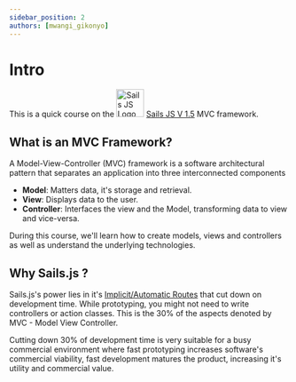 ```yaml
---
sidebar_position: 2
authors: [mwangi_gikonyo]
---
```


# Intro

This is a quick course on the  <img src="/img/logo_sails.png" alt="Sails JS Logo" width="50"/> [Sails JS V 1.5](https://sailsjs.com/) MVC framework.

## What is an MVC Framework?

A Model-View-Controller (MVC) framework is a software architectural pattern that separates an application into three interconnected components

- **Model**: Matters data, it's storage and retrieval.
- **View**: Displays data to the user.
- **Controller**: Interfaces the view and the Model, transforming data to view and vice-versa.

During this course, we'll learn how to create models, views and controllers as well as understand the underlying technologies.


## Why Sails.js ?
Sails.js's power lies in it's [Implicit/Automatic Routes](./sailsjs-controller-implicit-route) that cut down on development time.
While prototyping, you might not need to write controllers or action classes. This is the 30% of the aspects denoted by MVC - Model View Controller.

Cutting down 30% of development time is very suitable for a busy commercial environment where fast prototyping increases software's commercial viability, fast development matures the product, increasing it's utility and commercial value.
